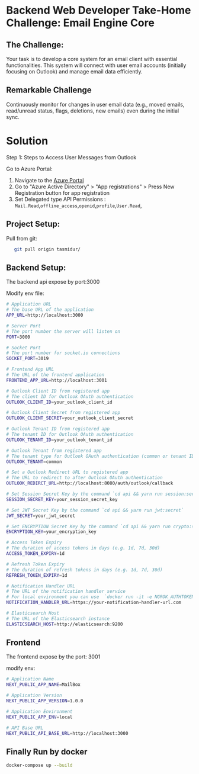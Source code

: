# Backend Web Developer Take-Home Challenge: Email Engine Core

## The Challenge:
Your task is to develop a core system for an email client with essential
functionalities. This system will connect with user email accounts (initially
focusing on Outlook) and manage email data efficiently.

## Remarkable Challenge
Continuously monitor for changes in user email data (e.g., moved
emails, read/unread status, flags, deletions, new emails) even during
the initial sync.

# Solution

Step 1: Steps to Access User Messages from Outlook

Go to Azure Portal:
1. Navigate to the [Azure Portal](https://portal.azure.com/)
2. Go to "Azure Active Directory" > "App registrations" > Press New Registration button for app registration
3. Set Delegated type API Permissions : `Mail.Read`,`offline_access`,`openid`,`profile`,`User.Read`,

## Project Setup:
Pull from git:

```bash
   git pull origin tasmidur/
```
## Backend Setup:
The backend api expose by port:3000

Modify env file:

```bash
# Application URL
# The base URL of the application
APP_URL=http://localhost:3000

# Server Port
# The port number the server will listen on
PORT=3000

# Socket Port
# The port number for socket.io connections
SOCKET_PORT=3019

# Frontend App URL
# The URL of the frontend application
FRONTEND_APP_URL=http://localhost:3001

# Outlook Client ID from registered app
# The client ID for Outlook OAuth authentication
OUTLOOK_CLIENT_ID=your_outlook_client_id

# Outlook Client Secret from registered app
OUTLOOK_CLIENT_SECRET=your_outlook_client_secret

# Outlook Tenant ID from registered app
# The tenant ID for Outlook OAuth authentication
OUTLOOK_TENANT_ID=your_outlook_tenant_id

# Outlook Tenant from registered app
# The tenant type for Outlook OAuth authentication (common or tenant ID)
OUTLOOK_TENANT=common

# Set a Outlook Redirect URL to registered app
# The URL to redirect to after Outlook OAuth authentication
OUTLOOK_REDIRCT_URL=http://localhost:8080/auth/outlook/callback

# Set Session Secret Key by the command `cd api && yarn run session:secret`
SESSION_SECRET_KEY=your_session_secret_key

# Set JWT Secret Key by the command `cd api && yarn run jwt:secret`
JWT_SECRET=your_jwt_secret

# Set ENCRYPTION Secret Key by the command `cd api && yarn run crypto:secret`
ENCRYPTION_KEY=your_encryption_key

# Access Token Expiry
# The duration of access tokens in days (e.g. 1d, 7d, 30d)
ACCESS_TOKEN_EXPIRY=1d

# Refresh Token Expiry
# The duration of refresh tokens in days (e.g. 1d, 7d, 30d)
REFRESH_TOKEN_EXPIRY=1d

# Notification Handler URL
# The URL of the notification handler service
# For local environment you can use  `docker run -it -e NGROK_AUTHTOKEN=<token> ngrok/ngrok http 3000` for real #ip becuase it's listen without real ip.
NOTIFICATION_HANDLER_URL=https://your-notification-handler-url.com

# Elasticsearch Host
# The URL of the Elasticsearch instance
ELASTICSEARCH_HOST=http://elasticsearch:9200
```

## Frontend

The frontend expose by the port: 3001

modify env:

```bash
# Application Name
NEXT_PUBLIC_APP_NAME=MailBox

# Application Version
NEXT_PUBLIC_APP_VERSION=1.0.0

# Application Environment
NEXT_PUBLIC_APP_ENV=local

# API Base URL
NEXT_PUBLIC_API_BASE_URL=http://localhost:3000
```

## Finally Run by docker

```bash 
docker-compose up --build
```